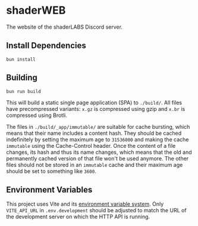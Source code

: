 # shaderWEB

The website of the shaderLABS Discord server.

## Install Dependencies

```properties
bun install
```

## Building

```properties
bun run build
```

This will build a static single page application (SPA) to `./build/`. All files have precompressed variants: `x.gz` is compressed using gzip and `x.br` is compressed using Brotli.

The files in `./build/_app/immutable/` are suitable for cache bursting, which means that their name includes a content hash. They should be cached indefinitely by setting the maximum age to `31536000` and making the cache `immutable` using the Cache-Control header. Once the content of a file changes, its hash and thus its name changes, which means that the old and permanently cached version of that file won't be used anymore. The other files should not be stored in an `immutable` cache and their maximum age should be set to something like `3600`.

## Environment Variables

This project uses Vite and its [environment variable system](https://vitejs.dev/guide/env-and-mode.html). Only `VITE_API_URL` in `.env.development` should be adjusted to match the URL of the development server on which the HTTP API is running.

